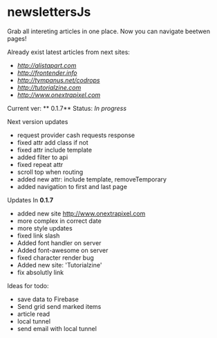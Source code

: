 #  newslettersJs

Grab all intereting articles in one place. Now you can navigate beetwen pages!

Already exist latest articles from next sites:

* *http://alistapart.com*
* *http://frontender.info*
* *http://tympanus.net/codrops*
* *http://tutorialzine.com*
* *http://www.onextrapixel.com*

Current ver: ** 0.1.7** Status: *In progress*

Next version updates

* request provider cash requests response
* fixed attr add class if not
* fixed attr include template
* added filter to api
* fixed repeat attr
* scroll top when routing
* added new attr: include template, removeTemporary
* added navigation to first and last page

Updates In **0.1.7**

* added new site http://www.onextrapixel.com
* more complex in correct date
* more style updates
* fixed link slash
* Added font handler on server
* Added font-awesome on server
* fixed character render bug
* Added new site: 'Tutorialzine'
* fix absolutly link

Ideas for todo:

* save data to Firebase
* Send grid send marked items
* article read
* local tunnel
* send email with local tunnel